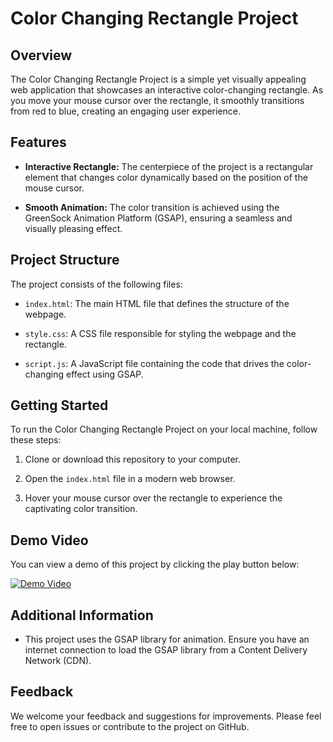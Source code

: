 # Color Changing Rectangle Project

## Overview

The Color Changing Rectangle Project is a simple yet visually appealing web application that showcases an interactive color-changing rectangle. As you move your mouse cursor over the rectangle, it smoothly transitions from red to blue, creating an engaging user experience.

## Features

- **Interactive Rectangle:** The centerpiece of the project is a rectangular element that changes color dynamically based on the position of the mouse cursor.

- **Smooth Animation:** The color transition is achieved using the GreenSock Animation Platform (GSAP), ensuring a seamless and visually pleasing effect.

## Project Structure

The project consists of the following files:

- `index.html`: The main HTML file that defines the structure of the webpage.

- `style.css`: A CSS file responsible for styling the webpage and the rectangle.

- `script.js`: A JavaScript file containing the code that drives the color-changing effect using GSAP.

## Getting Started

To run the Color Changing Rectangle Project on your local machine, follow these steps:

1. Clone or download this repository to your computer.

2. Open the `index.html` file in a modern web browser.

3. Hover your mouse cursor over the rectangle to experience the captivating color transition.

## Demo Video

You can view a demo of this project by clicking the play button below:

[![Demo Video](/Color%20changing%20rectangle%20and%2013%20more%20pages%20-%20Personal%20-%20Microsoft​%20Edge%2008-09-2023%2015_10_01%20(2).png)](/RectangleDemo.mp4)

## Additional Information

- This project uses the GSAP library for animation. Ensure you have an internet connection to load the GSAP library from a Content Delivery Network (CDN).

## Feedback

We welcome your feedback and suggestions for improvements. Please feel free to open issues or contribute to the project on GitHub.


